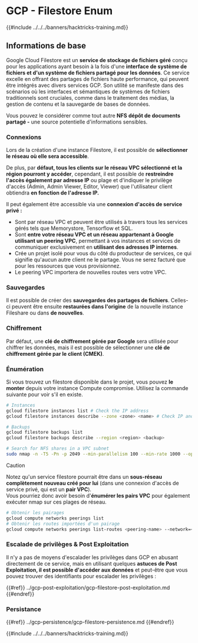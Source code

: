 # GCP - Filestore Enum

{{#include ../../../banners/hacktricks-training.md}}

## Informations de base

Google Cloud Filestore est un **service de stockage de fichiers géré** conçu pour les applications ayant besoin à la fois d'une **interface de système de fichiers et d'un système de fichiers partagé pour les données**. Ce service excelle en offrant des partages de fichiers haute performance, qui peuvent être intégrés avec divers services GCP. Son utilité se manifeste dans des scénarios où les interfaces et sémantiques de systèmes de fichiers traditionnels sont cruciales, comme dans le traitement des médias, la gestion de contenu et la sauvegarde de bases de données.

Vous pouvez le considérer comme tout autre **NFS** **dépôt de documents partagé -** une source potentielle d'informations sensibles.

### Connexions

Lors de la création d'une instance Filestore, il est possible de **sélectionner le réseau où elle sera accessible**.

De plus, par **défaut, tous les clients sur le réseau VPC sélectionné et la région pourront y accéder**, cependant, il est possible de **restreindre l'accès également par adresse IP** ou plage et d'indiquer le privilège d'accès (Admin, Admin Viewer, Editor, Viewer) que l'utilisateur client obtiendra **en fonction de l'adresse IP.**

Il peut également être accessible via une **connexion d'accès de service privé :**

- Sont par réseau VPC et peuvent être utilisés à travers tous les services gérés tels que Memorystore, Tensorflow et SQL.
- Sont **entre votre réseau VPC et un réseau appartenant à Google utilisant un peering VPC**, permettant à vos instances et services de communiquer exclusivement en **utilisant des adresses IP internes**.
- Crée un projet isolé pour vous du côté du producteur de services, ce qui signifie qu'aucun autre client ne le partage. Vous ne serez facturé que pour les ressources que vous provisionnez.
- Le peering VPC importera de nouvelles routes vers votre VPC.

### Sauvegardes

Il est possible de créer des **sauvegardes des partages de fichiers**. Celles-ci peuvent être ensuite **restaurées dans l'origine** de la nouvelle instance Fileshare ou dans **de nouvelles**.

### Chiffrement

Par défaut, une **clé de chiffrement gérée par Google** sera utilisée pour chiffrer les données, mais il est possible de sélectionner une **clé de chiffrement gérée par le client (CMEK)**.

### Énumération

Si vous trouvez un filestore disponible dans le projet, vous pouvez **le monter** depuis votre instance Compute compromise. Utilisez la commande suivante pour voir s'il en existe.
```bash
# Instances
gcloud filestore instances list # Check the IP address
gcloud filestore instances describe --zone <zone> <name> # Check IP and access restrictions

# Backups
gcloud filestore backups list
gcloud filestore backups describe --region <region> <backup>

# Search for NFS shares in a VPC subnet
sudo nmap -n -T5 -Pn -p 2049 --min-parallelism 100 --min-rate 1000 --open 10.99.160.2/20
```
> [!CAUTION]
> Notez qu'un service filestore pourrait être dans un **sous-réseau complètement nouveau créé pour lui** (dans une connexion d'accès de service privé, qui est un **pair VPC**).\
> Vous pourriez donc avoir besoin d'**énumérer les pairs VPC** pour également exécuter nmap sur ces plages de réseau.
>
> ```bash
> # Obtenir les pairages
> gcloud compute networks peerings list
> # Obtenir les routes importées d'un pairage
> gcloud compute networks peerings list-routes <peering-name> --network=<network-name> --region=<region> --direction=INCOMING
> ```

### Escalade de privilèges & Post Exploitation

Il n'y a pas de moyens d'escalader les privilèges dans GCP en abusant directement de ce service, mais en utilisant quelques **astuces de Post Exploitation, il est possible d'accéder aux données** et peut-être que vous pouvez trouver des identifiants pour escalader les privilèges :

{{#ref}}
../gcp-post-exploitation/gcp-filestore-post-exploitation.md
{{#endref}}

### Persistance

{{#ref}}
../gcp-persistence/gcp-filestore-persistence.md
{{#endref}}

{{#include ../../../banners/hacktricks-training.md}}
